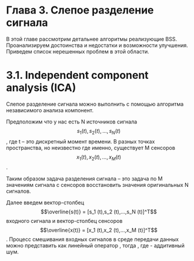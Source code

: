 # Глава 3. Слепое разделение сигнала

В этой главе рассмотрим детальнее алгоритмы реализующие BSS. Проанализируем достоинства и недостатки и возможности улучшения. Приведем список нерешенных проблем в этой области.

# 3.1. Independent component analysis \(ICA\)

Слепое разделение сигнала можно выполнить с помощью алгоритма независимого анализа компонент.

Предположим что у нас есть N источников сигнала $$s_1 (t),s_2 (t),...,s_N (t)$$, где t – это дискретный момент времени. В разных точках пространства, но неизвестно где именно, существует M сенсоров $$x_1 (t),x_2 (t),...,x_M (t)$$.

Таким образом задача разделения сигнала – это задача по M значениям сигнала с сенсоров восстановить значения оригинальных N сигналов.

Далее введем вектор-столбец $$\overline{s(t)} = [s_1 (t),s_2 (t),...,s_N (t)]^T$$ входного сигнала и вектор-столбец сенсоров $$\overline{x(t)} = [x_1 (t),x_2 (t),...,x_M (t)]^T$$. Процесс смешивания входных сигналов в среде передачи данных можно представить как линейный оператор , тогда , где  - аддитивный шум.

